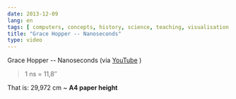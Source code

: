 ```yaml
---
date: 2013-12-09
lang: en
tags: [ computers, concepts, history, science, teaching, visualisation ]
title: "Grace Hopper -- Nanoseconds"
type: video
---
```


Grace Hopper -- Nanoseconds (via [YouTube](http://www.youtube.com/watch?v=JEpsKnWZrJ8) )

> 1 ns = 11,8″

That is: 29,972 cm \~ **A4 paper height**


